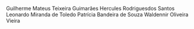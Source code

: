 Guilherme Mateus Teixeira Guimarães 
Hercules Rodriguesdos Santos
Leonardo Miranda de Toledo
Patrícia Bandeira de Souza
Waldennir Oliveira Vieira

